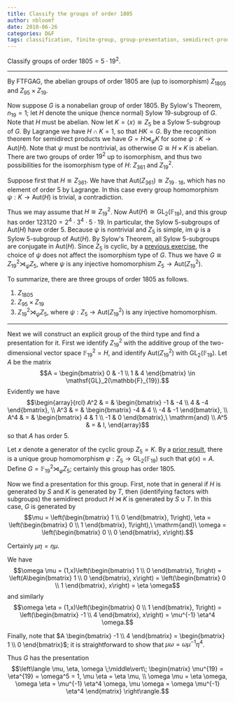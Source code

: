 ```yaml
---
title: Classify the groups of order 1805
author: nbloomf
date: 2010-06-26
categories: D&F
tags: classification, finite-group, group-presentation, semidirect-product
---
```


Classify groups of order $1805 = 5 \cdot 19^2$.

* * *

By FTFGAG, the abelian groups of order 1805 are (up to isomorphism) $Z_{1805}$ and $Z_{95} \times Z_{19}$.

Now suppose $G$ is a nonabelian group of order 1805. By Sylow's Theorem, $n_{19} = 1$; let $H$ denote the unique (hence normal) Sylow 19-subgroup of $G$. Note that $H$ must be abelian. Now let $K = \langle x \rangle \cong Z_5$ be a Sylow 5-subgroup of $G$. By Lagrange we have $H \cap K = 1$, so that $HK = G$. By the recognition theorem for semidirect products we have $G = H \rtimes_\psi K$ for some $\psi : K \rightarrow \mathsf{Aut}(H)$. Note that $\psi$ must be nontrivial, as otherwise $G \cong H \times K$ is abelian. There are two groups of order $19^2$ up to isomorphism, and thus two possibilities for the isomorphism type of $H$: $Z_{361}$ and $Z_{19}^2$. 

Suppose first that $H \cong Z_{361}$. We have that $\mathsf{Aut}(Z_{361}) \cong Z_{19 \cdot 18}$, which has no element of order 5 by Lagrange. In this case every group homomorphism $\psi : K \rightarrow \mathsf{Aut}(H)$ is trivial, a contradiction.

Thus we may assume that $H \cong Z_{19}^2$. Now $\mathsf{Aut}(H) \cong \mathsf{GL}_2(\mathbb{F}_{19})$, and this group has order $123120 = 2^4 \cdot 3^4 \cdot 5 \cdot 19$. In particular, the Sylow 5-subgroups of $\mathsf{Aut}(H)$ have order 5. Because $\psi$ is nontrivial and $Z_5$ is simple, $\mathsf{im}\ \psi$ is a Sylow 5-subgroup of $\mathsf{Aut}(H)$. By Sylow's Theorem, all Sylow 5-subgroups are conjugate in $\mathsf{Aut}(H)$. Since $Z_5$ is cyclic, by a [previous exercise](/posts/2010-06-25-isomorphisms-among-semidirect-products-by-a-cyclic-group.html), the choice of $\psi$ does not affect the isomorphism type of $G$. Thus we have $G \cong Z_{19}^2 \rtimes_\psi Z_5$, where $\psi$ is any injective homomorphism $Z_5 \rightarrow \mathsf{Aut}(Z_{19}^2)$.

To summarize, there are three groups of order 1805 as follows.

1. $Z_{1805}$
2. $Z_{95} \times Z_{19}$
3. $Z_{19}^2 \rtimes_\psi Z_5$, where $\psi : Z_5 \rightarrow \mathsf{Aut}(Z_{19}^2)$ is any injective homomorphism.

* * *

Next we will construct an explicit group of the third type and find a presentation for it. First we identify $Z_{19}^2$ with the additive group of the two-dimensional vector space $\mathbb{F}_{19}^2 = H$, and identify $\mathsf{Aut}(Z_{19}^2)$ with $\mathsf{GL}_2(\mathbb{F}_{19})$. Let $A$ be the matrix $$A = \begin{bmatrix} 0 & -1 \\ 1 & 4 \end{bmatrix} \in \mathsf{GL}_2(\mathbb{F}_{19}).$$ Evidently we have
$$\begin{array}{rcl}
A^2 & = & \begin{bmatrix} -1 & -4 \\ 4 & -4 \end{bmatrix}, \\
A^3 & = & \begin{bmatrix} -4 & 4 \\ -4 & -1 \end{bmatrix}, \\
A^4 & = & \begin{bmatrix} 4 & 1 \\ -1 & 0 \end{bmatrix},\ \mathrm{and} \\
A^5 & = & I,
\end{array}$$
so that $A$ has order 5.

Let $x$ denote a generator of the cyclic group $Z_5 = K$. By a [prior result](/posts/2010-06-17-a-lifting-property-for-finite-abelian-groups.html), there is a unique group homomorphism $\varphi : Z_5 \rightarrow \mathsf{GL}_2(\mathbb{F}_{19})$ such that $\varphi(x) = A$. Define $G = \mathbb{F}_{19}^2 \rtimes_\varphi Z_5$; certainly this group has order 1805.

Now we find a presentation for this group. First, note that in general if $H$ is generated by $S$ and $K$ is generated by $T$, then (identifying factors with subgroups) the semidirect product $H \rtimes K$ is generated by $S \cup T$. In this case, $G$ is generated by $$\mu = \left(\begin{bmatrix} 1 \\ 0 \end{bmatrix}, 1\right), \eta = \left(\begin{bmatrix} 0 \\ 1 \end{bmatrix}, 1\right),\ \mathrm{and}\ \omega = \left(\begin{bmatrix} 0 \\ 0 \end{bmatrix}, x\right).$$

Certainly $\mu \eta = \eta \mu$.

We have $$\omega \mu = (1,x)\left(\begin{bmatrix} 1 \\ 0 \end{bmatrix}, 1\right) = \left(A\begin{bmatrix} 1 \\ 0 \end{bmatrix}, x\right) = \left(\begin{bmatrix} 0 \\ 1 \end{bmatrix}, x\right) = \eta \omega$$ and similarly $$\omega \eta = (1,x)\left(\begin{bmatrix} 0 \\ 1 \end{bmatrix}, 1\right) = \left(\begin{bmatrix} -1 \\ 4 \end{bmatrix}, x\right) = \mu^{-1} \eta^4 \omega.$$

Finally, note that $A \begin{bmatrix} -1 \\ 4 \end{bmatrix} = \begin{bmatrix} 1 \\ 0 \end{bmatrix}$; it is straightforward to show that $\mu \omega = \omega \mu^{-1} \eta^4$.

Thus $G$ has the presentation $$\left\langle \mu, \eta, \omega \;\middle\vert\; \begin{matrix} \mu^{19} = \eta^{19} = \omega^5 = 1, \mu \eta = \eta \mu, \\ \omega \mu = \eta \omega, \omega \eta = \mu^{-1} \eta^4 \omega, \mu \omega = \omega \mu^{-1} \eta^4 \end{matrix} \right\rangle.$$
